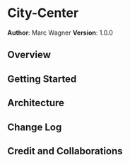 # City-Center

**Author**:  Marc Wagner
**Version**:  1.0.0

## Overview

## Getting Started

## Architecture

## Change Log

## Credit and Collaborations

